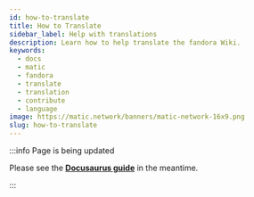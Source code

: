 ```yaml
---
id: how-to-translate
title: How to Translate
sidebar_label: Help with translations
description: Learn how to help translate the fandora Wiki.
keywords:
  - docs
  - matic
  - fandora
  - translate
  - translation
  - contribute
  - language
image: https://matic.network/banners/matic-network-16x9.png
slug: how-to-translate
---
```


:::info Page is being updated

Please see the **[Docusaurus guide](https://docusaurus.io/docs/i18n/crowdin#translate-the-sources)**
in the meantime.

:::
